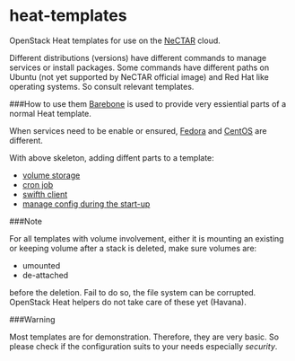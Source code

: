heat-templates
==============

OpenStack Heat templates for use on the [NeCTAR](http://nectar.org.au/) cloud.

Different distributions (versions) have different commands to manage 
services or install packages. Some commands have different paths on 
Ubuntu (not yet supported by NeCTAR official image) and Red Hat like 
operating systems. So consult relevant templates.

###How to use them
[Barebone](Barebone.yaml) is used to provide very essiential parts of a normal Heat template. 

When services need to be enable or ensured, [Fedora](Fedora_Barebone.yaml) and [CentOS](CentOS_Barebone.yaml) are different.

With above skeleton, adding diffent parts to a template:
* [volume storage](Volume_CreateAttach.yaml)
* [cron job](Cronjob.yaml)
* [swifth client](Swift_Client.yaml)
* [manage config during the start-up](Configsets.yaml)

###Note 

For all templates with volume involvement, either it is 
mounting an existing or keeping volume after a stack is deleted, 
make sure volumes are: 
* umounted 
* de-attached

before the deletion. Fail to do so, the file system can be 
corrupted. OpenStack Heat helpers do not take care of these yet 
(Havana).

###Warning

Most templates are for demonstration. Therefore, they are very basic. So please check if the configuration suits to your needs especially *security*.
